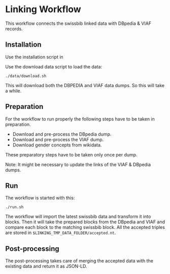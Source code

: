 # Linking Workflow

This workflow connects the swissbib linked data with DBpedia & VIAF records. 


## Installation

Use the installation script in 

Use the download data script to load the data:

```
./data/download.sh
```

This will download both the DBPEDIA and VIAF data dumps. So this will take a while.

## Preparation

For the workflow to run properly the following steps have to be taken in preparation.

- Download and pre-process the DBpedia dump.
- Download and pre-process the VIAF dump.
- Download gender concepts from wikidata.

These preparatory steps have to be taken only once per dump.

Note: It might be necessary to update the links of the VIAF & DBpedia dumps.
## Run

The workflow is started with this: 
```
./run.sh
```

The workflow will import the latest swissbib data and transform it into blocks. Then it will
take the prepared blocks from the DBpedia and VIAF and compare each block to the matching
swissbib block. All the accepted triples are stored in `$LINKING_TMP_DATA_FOLDER/accepted.nt`.

## Post-processing

The post-processing takes care of merging the accepted data with the existing data and return it
as JSON-LD.
